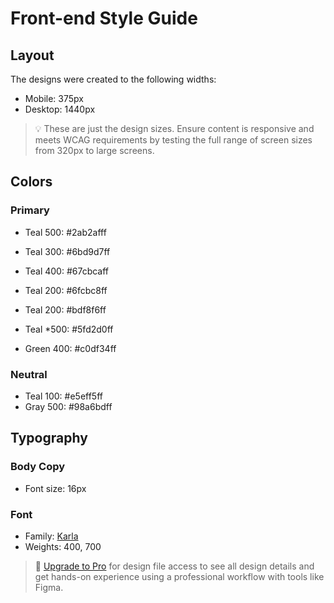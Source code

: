 # Front-end Style Guide

## Layout

The designs were created to the following widths:

- Mobile: 375px
- Desktop: 1440px

> 💡 These are just the design sizes. Ensure content is responsive and meets WCAG requirements by testing the full range of screen sizes from 320px to large screens.

## Colors

### Primary

- Teal 500: #2ab2afff
- Teal 300: #6bd9d7ff
- Teal 400: #67cbcaff
- Teal 200: #6fcbc8ff
- Teal 200: #bdf8f6ff
- Teal *500: #5fd2d0ff





- Green 400: #c0df34ff

### Neutral

- Teal 100: #e5eff5ff
- Gray 500: #98a6bdff

## Typography

### Body Copy

- Font size: 16px

### Font

- Family: [Karla](https://fonts.google.com/specimen/Karla)
- Weights: 400, 700

> 💎 [Upgrade to Pro](https://www.frontendmentor.io/pro?ref=style-guide) for design file access to see all design details and get hands-on experience using a professional workflow with tools like Figma.
